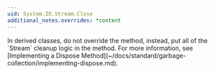 ```yaml
---
uid: System.IO.Stream.Close
additional_notes.overrides: *content
---
```


<p>In derived classes, do not override the <xref href="System.IO.Stream.Close"></xref> method, instead, put all of the `Stream` cleanup logic in the <xref href="System.IO.Stream.Dispose(System.Boolean)"></xref> method. For more information, see [Implementing a Dispose Method](~/docs/standard/garbage-collection/implementing-dispose.md).</p>


